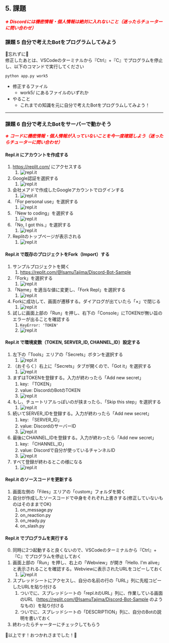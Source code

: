 ## 5. 課題

***<span style="color: red">※ Discordには機密情報・個人情報は絶対に入れないこと（迷ったらチューターに問い合わせ）</span>***

### 課題 5 自分で考えたBotをプログラムしてみよう

🚨忘れずに🚨  
修正したあとは、VSCodeのターミナルから『Ctrl』+『C』でプログラムを停止し、以下のコマンドで実行してください
```ps
python app.py work5
```

- 修正するファイル
  - work5/ にあるファイルのいずれか
- やること
  - これまでの知識を元に自分で考えたBotをプログラムしてみよう！

---
### 課題 6 自分で考えたBotをサーバーで動かそう

***<span style="color: red">※ コードに機密情報・個人情報が入っていないことを今一度確認しよう（迷ったらチューターに問い合わせ）</span>***

#### Repl.it にアカウントを作成する

1. https://replit.com/ にアクセスする
   1. ![repl.it](./doc/img/replit_signup01.png)
2. Google認証を選択する
   1. ![repl.it](./doc/img/replit_signup02.png)
3. 会社メアドで作成したGoogleアカウントでログインする
   1. ![repl.it](./doc/img/replit_signup03.png)
4. 「For personal use」を選択する
   1. ![repl.it](./doc/img/replit_signup04.png)
5. 「New to coding」を選択する
   1. ![repl.it](./doc/img/replit_signup05.png)
6. 「No, I got this.」を選択する
   1. ![repl.it](./doc/img/replit_signup06.png)
7. Replitのトップページが表示される
   1. ![repl.it](./doc/img/replit_signup07.png)

#### Repl.it で既存のプロジェクトをFork（Import）する

1. サンプルプロジェクトを開く
   1. https://replit.com/@IsamuTajima/Discord-Bot-Sample
2. 「Fork」を選択する
   1. ![repl.it](./doc/img/replit_fork01.png)
3. 「Name」を適当な値に変更し、「Fork Repl」を選択する
   1. ![repl.it](./doc/img/replit_fork02.png)
4. Forkに成功して、画面が遷移する。ダイアログが出ていたら「×」で閉じる
   1. ![repl.it](./doc/img/replit_fork03.png)
5. 試しに画面上部の「Run」を押し、右下の「Console」にTOKENが無い旨のエラーが出ることを確認する
   1. `KeyError: 'TOKEN'`
   2. ![repl.it](./doc/img/replit_fork04.png)

#### Repl.it で環境変数（TOKEN, SERVER_ID, CHANNEL_ID）設定する

1. 左下の「Tools」エリアの「Secrets」ボタンを選択する
   1. ![repl.it](./doc/img/replit_settings01.png)
2. （おそらく）右上に「Secrets」タブが開くので、「Got it」を選択する
   1. ![repl.it](./doc/img/replit_settings02.png)
3. まずはTOKENを登録する。入力が終わったら「Add new secret」
   1. key: 「TOKEN」
   2. value: DiscordのBotのTOKEN
   3. ![repl.it](./doc/img/replit_settings03.png)
4. もし、チュートリアルっぽいのが挟まったら、「Skip this step」を選択する
   1. ![repl.it](./doc/img/replit_settings04.png)
4. 続いてSERVER_IDを登録する。入力が終わったら「Add new secret」
   1. key: 「SERVER_ID」
   2. value: DiscordのサーバーID
   3. ![repl.it](./doc/img/replit_settings05.png)
5. 最後にCHANNEL_IDを登録する。入力が終わったら「Add new secret」
   1. key: 「CHANNEL_ID」
   2. value: Discordで自分が使っているチャンネルID
   3. ![repl.it](./doc/img/replit_settings06.png)
6. すべて登録が終わるとこの様になる
   1. ![repl.it](./doc/img/replit_settings07.png)

#### Repl.it のソースコードを更新する

1. 画面左側の「Files」エリアの「custom」フォルダを開く
2. 自分が作成したソースコードで中身をそれぞれ上書きする(修正していないものはそのままでOK)
   1. on_message.py
   2. on_reaction.py
   4. on_ready.py
   3. on_slash.py

#### Repl.it でプログラムを実行する

0. 同時に2つ起動すると良くないので、VSCodeのターミナルから『Ctrl』+『C』でプログラムを停止しておく
1. 画面上部の「Run」を押し、右上の「Webview」が開き「Hello. I'm alive」と表示されることを確認する。Webviewに表示されたURLをコピーしておく
   1. ![repl.it](./doc/img/replit_run01.png)
2. スプレッドシートにアクセスし、自分の名前の行の「URL」列に先程コピーしたURLを貼り付ける
   1. ついでに、スプレッドシートの「repl.itのURL」列に、作業している画面のURL（https://replit.com/@IsamuTajima/Discord-Bot-Sample のようなもの）を貼り付ける
   2. ついでに、スプレッドシートの「DESCRIPTION」列に、自分のBotの説明を書いておく
3. 終わったらチャーターにチェックしてもらう

:tada:以上です！おつかれさまでした！:tada: